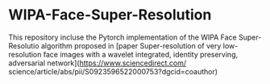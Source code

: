 # WIPA-Face-Super-Resolution
This repository incluse the Pytorch implementation of the WIPA Face Super-Resolutio algorithm proposed in [paper Super-resolution of 
very low-resolution face images with a wavelet integrated, identity preserving, adversarial network](https://www.sciencedirect.com/
science/article/abs/pii/S0923596522000753?dgcid=coauthor)
